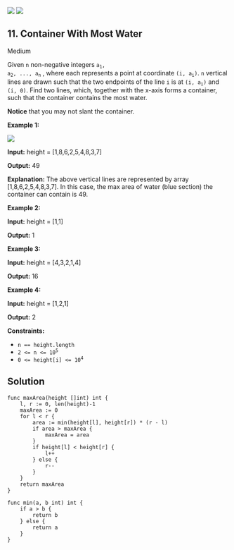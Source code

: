 [![](https://img.shields.io/github/stars/LeetCode-Top-Interview-150/LeetCode-Top-Interview-150?label=Stars&style=flat-square)](https://github.com/LeetCode-Top-Interview-150/LeetCode-Top-Interview-150)
[![](https://img.shields.io/github/forks/LeetCode-Top-Interview-150/LeetCode-Top-Interview-150?label=Fork%20me%20on%20GitHub%20&style=flat-square)](https://github.com/LeetCode-Top-Interview-150/LeetCode-Top-Interview-150/fork)

## 11\. Container With Most Water

Medium

Given `n` non-negative integers <code>a<sub>1</sub>, a<sub>2</sub>, ..., a<sub>n</sub></code> , where each represents a point at coordinate <code>(i, a<sub>i</sub>)</code>. `n` vertical lines are drawn such that the two endpoints of the line `i` is at <code>(i, a<sub>i</sub>)</code> and `(i, 0)`. Find two lines, which, together with the x-axis forms a container, such that the container contains the most water.

**Notice** that you may not slant the container.

**Example 1:**

![](https://s3-lc-upload.s3.amazonaws.com/uploads/2018/07/17/question_11.jpg)

**Input:** height = [1,8,6,2,5,4,8,3,7]

**Output:** 49

**Explanation:** The above vertical lines are represented by array [1,8,6,2,5,4,8,3,7]. In this case, the max area of water (blue section) the container can contain is 49. 

**Example 2:**

**Input:** height = [1,1]

**Output:** 1 

**Example 3:**

**Input:** height = [4,3,2,1,4]

**Output:** 16 

**Example 4:**

**Input:** height = [1,2,1]

**Output:** 2 

**Constraints:**

*   `n == height.length`
*   <code>2 <= n <= 10<sup>5</sup></code>
*   <code>0 <= height[i] <= 10<sup>4</sup></code>

## Solution

```golang
func maxArea(height []int) int {
	l, r := 0, len(height)-1
	maxArea := 0
	for l < r {
		area := min(height[l], height[r]) * (r - l)
		if area > maxArea {
			maxArea = area
		}
		if height[l] < height[r] {
			l++
		} else {
			r--
		}
	}
	return maxArea
}

func min(a, b int) int {
	if a > b {
		return b
	} else {
		return a
	}
}
```